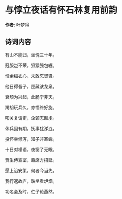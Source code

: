 # 与惇立夜话有怀石林复用前韵

**作者**: 叶梦得

## 诗词内容

有山不能归，坐愧三十年。

冠服岂不荣，狙猿强包纒。

惟余缁衣心，未敢忘贤贤。

他日得吾子，匣藏骇龙泉。

衰颓为兴起，此肠宁非天。

羯胡玩兵久，亦悟终好旋。

叩关复请吏，企颈志颇虔。

休兵固有期，抚事犹涕涟。

投怀幸倾泻，知子非寒蝉。

十日对榻语，夜窗了无眠。

贾生侍宣室，趣席方招延。

愿上治安策，何者今当先。

我行返故庐，趺坐看炉烟。

功名会及时，伫子论燕然。

